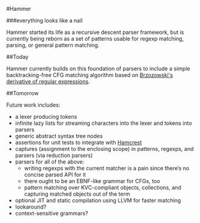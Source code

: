 #Hammer

###everything looks like a nail

Hammer started its life as a recursive descent parser framework, but is currently being reborn as a set of patterns usable for regexp matching, parsing, or general pattern matching.

##Today

Hammer currently builds on this foundation of parsers to include a simple backtracking-free CFG matching algorithm based on [Brzozowski's derivative of regular expressions](http://matt.might.net/articles/implementation-of-regular-expression-matching-in-scheme-with-derivatives/).

##Tomorrow

Future work includes:

- a lexer producing tokens
- infinite lazy lists for streaming characters into the lexer and tokens into parsers
- generic abstract syntax tree nodes
- assertions for unit tests to integrate with [Hamcrest](http://code.google.com/p/hamcrest/wiki/TutorialObjectiveC)
- captures (assignment to the enclosing scope) in patterns, regexps, and parsers (via reduction parsers)
- parsers for all of the above:
	- writing regexps with the current matcher is a pain since there’s no concise parsed API for it
	- there ought to be an EBNF-like grammar for CFGs, too
	- pattern matching over KVC-compliant objects, collections, and capturing matched objects out of the term
- optional JIT and static compilation using LLVM for faster matching
- lookaround?
- context-sensitive grammars?